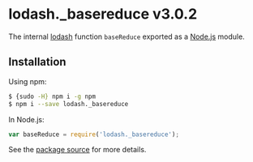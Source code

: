 # lodash._basereduce v3.0.2

The internal [lodash](https://lodash.com/) function `baseReduce` exported as a [Node.js](https://nodejs.org/) module.

## Installation

Using npm:
```bash
$ {sudo -H} npm i -g npm
$ npm i --save lodash._basereduce
```

In Node.js:
```js
var baseReduce = require('lodash._basereduce');
```

See the [package source](https://github.com/lodash/lodash/blob/3.0.2-npm-packages/lodash._basereduce) for more details.
